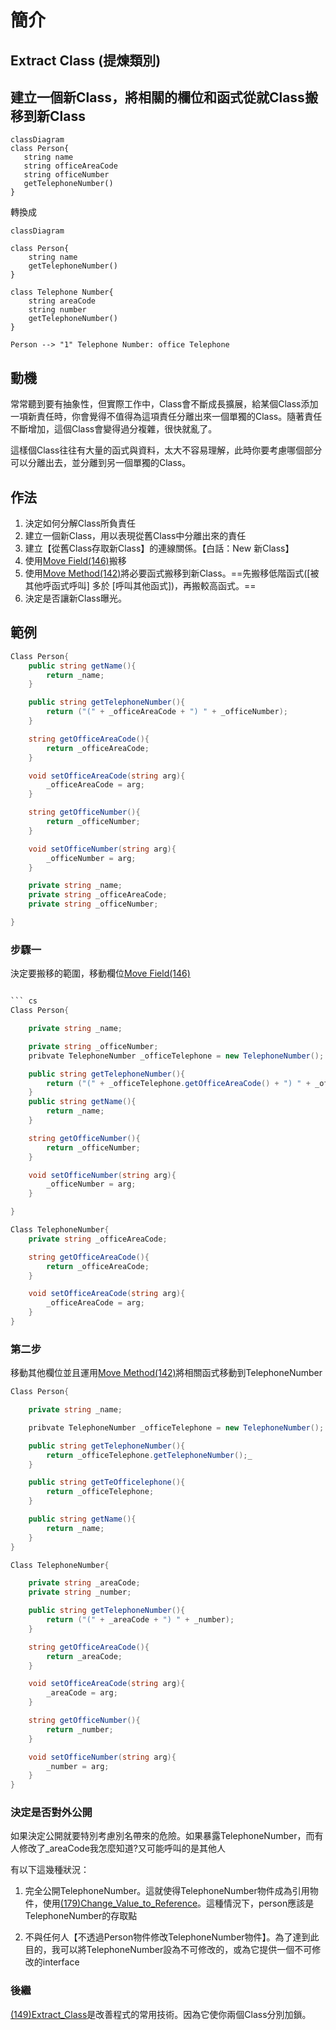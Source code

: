 # 簡介

## Extract Class (提煉類別)

## 建立一個新Class，將相關的欄位和函式從就Class搬移到新Class

``` mermaid
classDiagram
class Person{
   string name
   string officeAreaCode
   string officeNumber
   getTelephoneNumber()
}

```

轉換成

``` mermaid
classDiagram

class Person{
    string name
    getTelephoneNumber()
}

class Telephone Number{
    string areaCode
    string number
    getTelephoneNumber()
}

Person --> "1" Telephone Number: office Telephone
```

## 動機

常常聽到要有抽象性，但實際工作中，Class會不斷成長擴展，給某個Class添加一項新責任時，你會覺得不值得為這項責任分離出來一個單獨的Class。隨著責任不斷增加，這個Class會變得過分複雜，很快就亂了。

這樣個Class往往有大量的函式與資料，太大不容易理解，此時你要考慮哪個部分可以分離出去，並分離到另一個單獨的Class。

## 作法

1. 決定如何分解Class所負責任
2. 建立一個新Class，用以表現從舊Class中分離出來的責任
3. 建立【從舊Class存取新Class】的連線關係。【白話：New 新Class】
4. 使用[Move Field(146)](/doc/(146)Move_Field.md)搬移
5. 使用[Move Method(142)](/doc/(142)Move_Method.md)將必要函式搬移到新Class。==先搬移低階函式([被其他呼函式呼叫] 多於 [呼叫其他函式])，再搬較高函式。==
6. 決定是否讓新Class曝光。

## 範例

``` cs
Class Person{
    public string getName(){
        return _name;
    }

    public string getTelephoneNumber(){
        return ("(" + _officeAreaCode + ") " + _officeNumber);
    }

    string getOfficeAreaCode(){
        return _officeAreaCode;
    }

    void setOfficeAreaCode(string arg){
        _officeAreaCode = arg;
    }

    string getOfficeNumber(){
        return _officeNumber;
    }

    void setOfficeNumber(string arg){
        _officeNumber = arg;
    }

    private string _name;
    private string _officeAreaCode;
    private string _officeNumber;

}
```

### 步驟一

決定要搬移的範圍，移動欄位[Move Field(146)](/doc/(146)Move_Field.md)

``` cs

``` cs
Class Person{

    private string _name;

    private string _officeNumber;
    pribvate TelephoneNumber _officeTelephone = new TelephoneNumber();

    public string getTelephoneNumber(){
        return ("(" + _officeTelephone.getOfficeAreaCode() + ") " + _officeNumber);
    }
    public string getName(){
        return _name;
    }

    string getOfficeNumber(){
        return _officeNumber;
    }

    void setOfficeNumber(string arg){
        _officeNumber = arg;
    }

}

Class TelephoneNumber{
    private string _officeAreaCode;

    string getOfficeAreaCode(){
        return _officeAreaCode;
    }

    void setOfficeAreaCode(string arg){
        _officeAreaCode = arg;
    }
}
```

### 第二步 

移動其他欄位並且運用[Move Method(142)](/doc/(142)Move_Method.md)將相關函式移動到TelephoneNumber

``` cs
Class Person{

    private string _name;

    pribvate TelephoneNumber _officeTelephone = new TelephoneNumber();

    public string getTelephoneNumber(){
        return _officeTelephone.getTelephoneNumber();_
    }

    public string getTeOfficelephone(){
        return _officeTelephone;
    }

    public string getName(){
        return _name;
    }
}

Class TelephoneNumber{

    private string _areaCode;
    private string _number;

    public string getTelephoneNumber(){
        return ("(" + _areaCode + ") " + _number);
    }

    string getOfficeAreaCode(){
        return _areaCode;
    }

    void setOfficeAreaCode(string arg){
        _areaCode = arg;
    }

    string getOfficeNumber(){
        return _number;
    }

    void setOfficeNumber(string arg){
        _number = arg;
    }
}
```

### 決定是否對外公開

如果決定公開就要特別考慮別名帶來的危險。如果暴露TelephoneNumber，而有人修改了_areaCode我怎麼知道?又可能呼叫的是其他人

有以下這幾種狀況：

1. 完全公開TelephoneNumber。這就使得TelephoneNumber物件成為引用物件，使用[(179)Change_Value_to_Reference](/doc/(179)Change_Value_to_Reference.md)。這種情況下，person應該是TelephoneNumber的存取點

2. 不與任何人【不透過Person物件修改TelephoneNumber物件】。為了達到此目的，我可以將TelephoneNumber設為不可修改的，或為它提供一個不可修改的interface

### 後繼

[(149)Extract_Class](/doc/(149)Extract_Class.md)是改善程式的常用技術。因為它使你兩個Class分別加鎖。